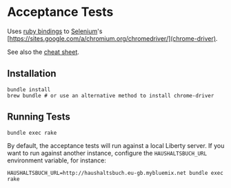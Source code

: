 # Acceptance Tests

Uses [ruby bindings](https://github.com/SeleniumHQ/selenium/wiki/Ruby-Bindings) to [Selenium](https://seleniumhq.github.io)'s [https://sites.google.com/a/chromium.org/chromedriver/](chrome-driver).

See also the [cheat sheet](https://gist.github.com/kenrett/7553278).

## Installation

```
bundle install
brew bundle # or use an alternative method to install chrome-driver
```

## Running Tests

```
bundle exec rake
```

By default, the acceptance tests will run against a local Liberty server. If you want to run against another instance, configure the `HAUSHALTSBUCH_URL` environment variable, for instance:

```
HAUSHALTSBUCH_URL=http://haushaltsbuch.eu-gb.mybluemix.net bundle exec rake
```
